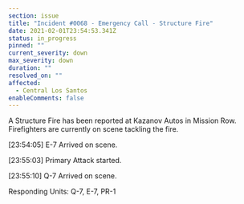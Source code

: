 ```yaml
---
section: issue
title: "Incident #0068 - Emergency Call - Structure Fire"
date: 2021-02-01T23:54:53.341Z
status: in_progress
pinned: ""
current_severity: down
max_severity: down
duration: ""
resolved_on: ""
affected:
  - Central Los Santos
enableComments: false
---
```

A Structure Fire has been reported at Kazanov Autos in Mission Row. Firefighters are currently on scene tackling the fire.

\[23:54:05] E-7 Arrived on scene.

\[23:55:03] Primary Attack started.

\[23:55:10] Q-7 Arrived on scene.



Responding Units: Q-7, E-7, PR-1